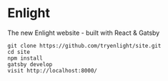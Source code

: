 # Enlight

The new Enlight website - built with React & Gatsby

```
git clone https://github.com/tryenlight/site.git
cd site
npm install
gatsby develop
visit http://localhost:8000/
```
